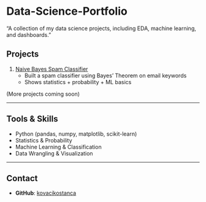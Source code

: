 # Data-Science-Portfolio
“A collection of my data science projects, including EDA, machine learning, and dashboards.”

## Projects

1. [Naive Bayes Spam Classifier](./naive-bayes-spam-classifier/README.md)  
   - Built a spam classifier using Bayes’ Theorem on email keywords  
   - Shows statistics + probability + ML basics 
  

(More projects coming soon)

---

## Tools & Skills  
- Python (pandas, numpy, matplotlib, scikit-learn)  
- Statistics & Probability  
- Machine Learning & Classification  
- Data Wrangling & Visualization  

---

## Contact  
- **GitHub**: [kovacikostanca](https://github.com/kovacikostanca)  
